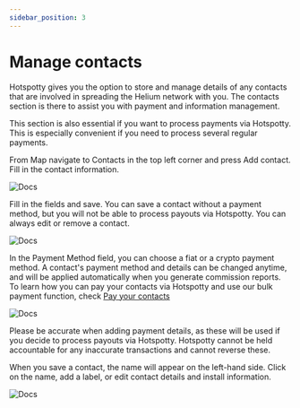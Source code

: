 ```yaml
---
sidebar_position: 3
---
```


# Manage contacts

Hotspotty gives you the option to store and manage details of any contacts that are involved in spreading the Helium network with you. The contacts section is there to assist you with payment and information management.

This section is also essential if you want to process payments via Hotspotty. This is especially convenient if you need to process several regular payments.

From Map navigate to Contacts in the top left corner and press Add contact. Fill in the contact information.

![Docs](/img/workspace/managecontacts1.png)

Fill in the fields and save. You can save a contact without a payment method, but you will not be able to process payouts via Hotspotty. You can always edit or remove a contact.

![Docs](/img/workspace/managecontacts2.png)

In the Payment Method field, you can choose a fiat or a crypto payment method. A contact's payment method and details can be changed anytime, and will be applied automatically when you generate commission reports. To learn how you can pay your contacts via Hotspotty and use our bulk payment function, check [Pay your contacts](../hotspotty-workspace/pay-your-contacts)

![Docs](/img/workspace/managecontacts3.png)

Please be accurate when adding payment details, as these will be used if you decide to process payouts via Hotspotty. Hotspotty cannot be held accountable for any inaccurate transactions and cannot reverse these.

When you save a contact, the name will appear on the left-hand side. Click on the name, add a label, or edit contact details and install information.

![Docs](/img/workspace/managecontacts4.png)
